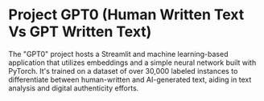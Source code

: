 # Project GPT0 (Human Written Text Vs GPT Written Text)
The "GPT0" project hosts a Streamlit and machine learning-based application that utilizes embeddings and a simple neural network built with PyTorch. It's trained on a dataset of over 30,000 labeled instances to differentiate between human-written and AI-generated text, aiding in text analysis and digital authenticity efforts.
